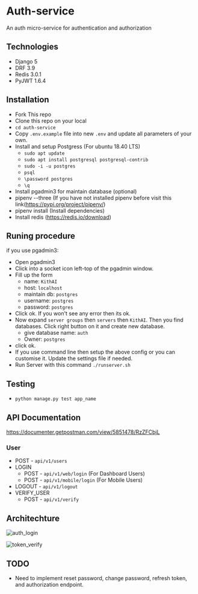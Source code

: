 # Auth-service
An auth micro-service for authentication and authorization

## Technologies
- Django 5
- DRF 3.9
- Redis 3.0.1
- PyJWT 1.6.4

## Installation
- Fork This repo
- Clone this repo on your local
- `cd auth-service`
- Copy `.env.example` file into new `.env` and update all parameters of your own.
- Install and setup Postgress (For ubuntu 18.40 LTS)
  - `sudo apt update`
  - `sudo apt install postgresql postgresql-contrib`
  - `sudo -i -u postgres`
  - `psql`
  - `\password postgres`
  - `\q`
- Install pgadmin3 for maintain database (optional)
- pipenv --three (If you have not installed pipenv before visit this link(https://pypi.org/project/pipenv/)
- pipenv install (Install dependencies)
- Install redis (https://redis.io/download)

## Runing procedure
if you use pgadmin3:
- Open pgadmin3
- Click into a socket icon left-top of the pgadmin window.
- Fill up the form
  - name: `KithAI`
  - host: `localhost`
  - maintain db: `postgres`
  - username: `postgres`
  - password: `postgres`
- Click ok. If you won't see any error then its ok.
- Now expand `server groups` then `servers` then `KithAI`. Then you find databases. Click right button on it and create new database.
  - give database name: `auth`
  - Owner: `postgres`
- click ok.
- If you use command line then setup the above config or you can customise it. Update the settings file if needed.
- Run Server with this command `./runserver.sh`

## Testing
- `python manage.py test app_name`

## API Documentation
https://documenter.getpostman.com/view/5851478/RzZFCbjL

### User
- POST - `api/v1/users`
- LOGIN
  - POST - `api/v1/web/login` (For Dashboard Users)
  - POST - `api/v1/mobile/login` (For Mobile Users)
- LOGOUT - `api/v1/logout`
- VERIFY_USER
  - POST - `api/v1/verify`

## Architechture
![auth_login](https://user-images.githubusercontent.com/44048291/51301780-9a52b080-1a5a-11e9-8da5-50a876ddff24.png)



![token_verify](https://user-images.githubusercontent.com/44048291/51301899-ed2c6800-1a5a-11e9-9c62-85adec5a927d.png)


## TODO
- Need to implement reset password, change password, refresh token, and authorization endpoint.
